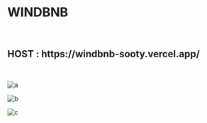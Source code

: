 
<h1>WINDBNB</h1>
<br>
<h2>HOST : https://windbnb-sooty.vercel.app/ </h2>
<BR>

![a](https://user-images.githubusercontent.com/96586030/190922732-ad43754c-e8c9-47d2-aace-869dacefda98.png)



![b](https://user-images.githubusercontent.com/96586030/190922723-9b9c6b9f-e32f-4c96-b80b-7f9f6f15d862.png)



![c](https://user-images.githubusercontent.com/96586030/190922713-05102bb7-a8ae-437f-a693-57f6af42dbf8.png)

